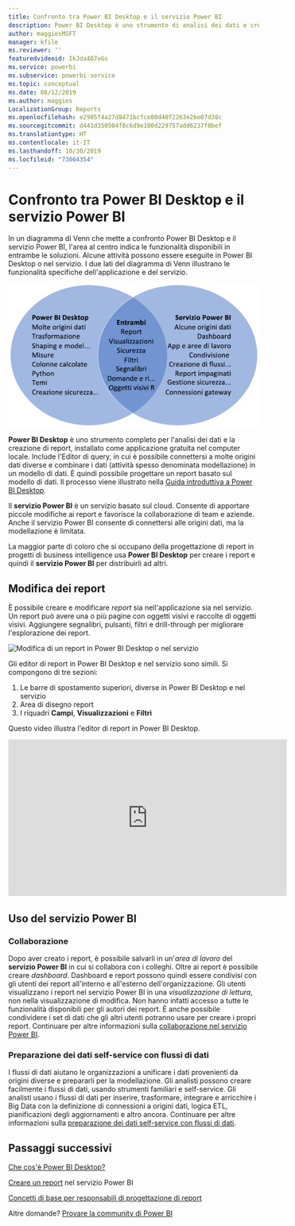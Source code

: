 ```yaml
---
title: Confronto tra Power BI Desktop e il servizio Power BI
description: Power BI Desktop è uno strumento di analisi dei dati e creazione di report completo. Il servizio Power BI è un servizio online basato sul cloud per apportare piccole modifiche ai report e favorire la collaborazione di team e aziende.
author: maggiesMSFT
manager: kfile
ms.reviewer: ''
featuredvideoid: IkJda4O7oGs
ms.service: powerbi
ms.subservice: powerbi-service
ms.topic: conceptual
ms.date: 08/12/2019
ms.author: maggies
LocalizationGroup: Reports
ms.openlocfilehash: e2985f4a27d8471bcfce80d40f2263e2be07d38c
ms.sourcegitcommit: d441d350504f8c6d9e100d229757add6237f0bef
ms.translationtype: HT
ms.contentlocale: it-IT
ms.lasthandoff: 10/30/2019
ms.locfileid: "73064354"
---
```

# <a name="comparing-power-bi-desktop-and-the-power-bi-service"></a>Confronto tra Power BI Desktop e il servizio Power BI

In un diagramma di Venn che mette a confronto Power BI Desktop e il servizio Power BI, l'area al centro indica le funzionalità disponibili in entrambe le soluzioni. Alcune attività possono essere eseguite in Power BI Desktop o nel servizio. I due lati del diagramma di Venn illustrano le funzionalità specifiche dell'applicazione e del servizio.  

![Diagramma di Venn di Power BI Desktop e del servizio](media/service-service-vs-desktop/power-bi-venn-desktop-service.png)

**Power BI Desktop** è uno strumento completo per l'analisi dei dati e la creazione di report, installato come applicazione gratuita nel computer locale. Include l'Editor di query, in cui è possibile connettersi a molte origini dati diverse e combinare i dati (attività spesso denominata modellazione) in un modello di dati. È quindi possibile progettare un report basato sul modello di dati. Il processo viene illustrato nella [Guida introduttiva a Power BI Desktop](../desktop-getting-started.md).

Il **servizio Power BI** è un servizio basato sul cloud. Consente di apportare piccole modifiche ai report e favorisce la collaborazione di team e aziende. Anche il servizio Power BI consente di connettersi alle origini dati, ma la modellazione è limitata. 

La maggior parte di coloro che si occupano della progettazione di report in progetti di business intelligence usa **Power BI Desktop** per creare i report e quindi il **servizio Power BI** per distribuirli ad altri.

## <a name="report-editing"></a>Modifica dei report

È possibile creare e modificare *report* sia nell'applicazione sia nel servizio. Un report può avere una o più pagine con oggetti visivi e raccolte di oggetti visivi. Aggiungere segnalibri, pulsanti, filtri e drill-through per migliorare l'esplorazione dei report.

![Modifica di un report in Power BI Desktop o nel servizio](media/service-service-vs-desktop/power-bi-editing-desktop-service.png)

Gli editor di report in Power BI Desktop e nel servizio sono simili. Si compongono di tre sezioni:  

1. Le barre di spostamento superiori, diverse in Power BI Desktop e nel servizio    
2. Area di disegno report     
3. I riquadri **Campi**, **Visualizzazioni** e **Filtri**

Questo video illustra l'editor di report in Power BI Desktop. 

<iframe width="560" height="315" src="https://www.youtube.com/embed/IkJda4O7oGs" frameborder="0" allowfullscreen></iframe>

## <a name="working-in-the-power-bi-service"></a>Uso del servizio Power BI

### <a name="collaborating"></a>Collaborazione


Dopo aver creato i report, è possibile salvarli in un'*area di lavoro* del **servizio Power BI** in cui si collabora con i colleghi. Oltre ai report è possibile creare *dashboard*. Dashboard e report possono quindi essere condivisi con gli utenti dei report all'interno e all'esterno dell'organizzazione. Gli utenti visualizzano i report nel servizio Power BI in una *visualizzazione di lettura*, non nella visualizzazione di modifica. Non hanno infatti accesso a tutte le funzionalità disponibili per gli autori dei report.  È anche possibile condividere i set di dati che gli altri utenti potranno usare per creare i propri report. Continuare per altre informazioni sulla [collaborazione nel servizio Power BI](../service-new-workspaces.md).

### <a name="self-service-data-prep-with-dataflows"></a>Preparazione dei dati self-service con flussi di dati

I flussi di dati aiutano le organizzazioni a unificare i dati provenienti da origini diverse e prepararli per la modellazione. Gli analisti possono creare facilmente i flussi di dati, usando strumenti familiari e self-service. Gli analisti usano i flussi di dati per inserire, trasformare, integrare e arricchire i Big Data con la definizione di connessioni a origini dati, logica ETL, pianificazioni degli aggiornamenti e altro ancora. Continuare per altre informazioni sulla [preparazione dei dati self-service con flussi di dati](../service-dataflows-overview.md).

## <a name="next-steps"></a>Passaggi successivi

[Che cos'è Power BI Desktop?](../desktop-what-is-desktop.md)

[Creare un report](../service-report-create-new.md) nel servizio Power BI

[Concetti di base per responsabili di progettazione di report](../service-basic-concepts.md)

Altre domande? [Provare la community di Power BI](https://community.powerbi.com/)

